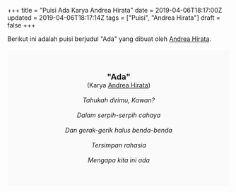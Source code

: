 +++
title = "Puisi Ada Karya Andrea Hirata"
date = 2019-04-06T18:17:00Z
updated = 2019-04-06T18:17:14Z
tags = ["Puisi", "Andrea Hirata"]
draft = false
+++

<div dir="ltr" style="text-align: left;" trbidi="on"><div style="text-align: justify;">Berikut ini adalah puisi berjudul "Ada" yang dibuat oleh <a href="http://ensiklopedia.kemdikbud.go.id/sastra/artikel/Andrea_Hirata" target="_blank">Andrea Hirata</a>. </div><br /><div style="background: #FAFAFA; font-size: 14px; height: auto; margin: 0 auto; padding: 50px; text-align: center; width: auto;"><span style="font-size: 18px;"><b>"Ada"</b></span><br />(Karya <a href="https://www.sekata.web.id/tags/andrea-hirata" target="_blank">Andrea Hirata</a>) <br /><br /><i>Tahukah dirimu, Kawan?<br /><br />Dalam serpih-serpih cahaya<br /><br />Dan gerak-gerik halus benda-benda<br /><br />Tersimpan rahasia<br /><br />Mengapa kita ini ada</i> </div></div>
